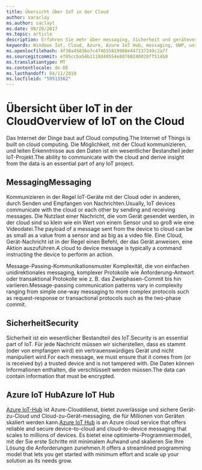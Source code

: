 ```yaml
---
title: Übersicht über IoT in der Cloud
author: saraclay
ms.author: saclayt
ms.date: 08/28/2017
ms.topic: article
description: Erfahren Sie mehr über messaging, Sicherheit und geräteverwaltung, mit der Cloud mithilfe von Azure IoT.
keywords: Windows Iot, Cloud, Azure, Azure IoT Hub, messaging, UWP, universelle Windows-Plattform
ms.openlocfilehash: 4f38a45836e7c474655819988e447137249c2a7f
ms.sourcegitcommit: ef85ccba54b1118d49554e88768240020ff514b0
ms.translationtype: MT
ms.contentlocale: de-DE
ms.lasthandoff: 04/11/2019
ms.locfileid: "59513562"
---
```

# <a name="overview-of-iot-on-the-cloud"></a><span data-ttu-id="96356-104">Übersicht über IoT in der Cloud</span><span class="sxs-lookup"><span data-stu-id="96356-104">Overview of IoT on the Cloud</span></span>

<span data-ttu-id="96356-105">Das Internet der Dinge baut auf Cloud computing.</span><span class="sxs-lookup"><span data-stu-id="96356-105">The Internet of Things is built on cloud computing.</span></span> <span data-ttu-id="96356-106">Die Möglichkeit, mit der Cloud kommunizieren, und leiten Erkenntnisse aus den Daten ist ein wesentlicher Bestandteil jeder IoT-Projekt.</span><span class="sxs-lookup"><span data-stu-id="96356-106">The ability to communicate with the cloud and derive insight from the data is an essential part of any IoT project.</span></span>

## <a name="messaging"></a><span data-ttu-id="96356-107">Messaging</span><span class="sxs-lookup"><span data-stu-id="96356-107">Messaging</span></span>

<span data-ttu-id="96356-108">Kommunizieren in der Regel IoT-Geräte mit der Cloud oder in anderen, durch Senden und Empfangen von Nachrichten.</span><span class="sxs-lookup"><span data-stu-id="96356-108">Usually, IoT devices communicate with the cloud or each other by sending and receiving messages.</span></span> <span data-ttu-id="96356-109">Die Nutzlast einer Nachricht, die vom Gerät gesendet werden, in der cloud sind so klein wie ein Wert von einem Sensor und so groß wie eine Videodatei.</span><span class="sxs-lookup"><span data-stu-id="96356-109">The payload of a message sent from the device to cloud can be as small as a value from a sensor and as big as a video file.</span></span> <span data-ttu-id="96356-110">Eine Cloud, Gerät-Nachricht ist in der Regel einen Befehl, der das Gerät anweisen, eine Aktion auszuführen.</span><span class="sxs-lookup"><span data-stu-id="96356-110">A cloud to device message is typically a command instructing the device to perform an action.</span></span>


<span data-ttu-id="96356-111">Message-Passing-Kommunikationsmuster Komplexität, die von einfachen unidirektionales messaging, komplexer Protokolle wie Anforderung-Antwort oder transaktional Protokolle wie z. B. das Zweiphasen-Commit bis hin variieren.</span><span class="sxs-lookup"><span data-stu-id="96356-111">Message-passing communication patterns vary in complexity ranging from simple one-way messaging to more complex protocols such as request-response or transactional protocols such as the two-phase commit.</span></span>

## <a name="security"></a><span data-ttu-id="96356-112">Sicherheit</span><span class="sxs-lookup"><span data-stu-id="96356-112">Security</span></span>

<span data-ttu-id="96356-113">Sicherheit ist ein wesentlicher Bestandteil des IoT.</span><span class="sxs-lookup"><span data-stu-id="96356-113">Security is an essential part of IoT.</span></span> <span data-ttu-id="96356-114">Für jede Nachricht müssen wir sicherstellen, dass es stammt (oder von empfangen wird) ein vertrauenswürdiges Gerät und nicht manipuliert wird.</span><span class="sxs-lookup"><span data-stu-id="96356-114">For each message, we must ensure that it comes from (or is received by) a trusted device and is not tampered with.</span></span> <span data-ttu-id="96356-115">Die Daten können Informationen enthalten, die verschlüsselt werden müssen.</span><span class="sxs-lookup"><span data-stu-id="96356-115">The data can contain information that must be encrypted.</span></span>

## <a name="azure-iot-hub"></a><span data-ttu-id="96356-116">Azure IoT Hub</span><span class="sxs-lookup"><span data-stu-id="96356-116">Azure IoT Hub</span></span>

<span data-ttu-id="96356-117">[Azure IoT-Hub](https://azure.microsoft.com/services/iot-hub/) ist Azure-Clouddienst, bietet zuverlässige und sichere Gerät-zu-Cloud und Cloud-zu-Gerät-messaging, die für Millionen von Geräten skaliert werden kann.</span><span class="sxs-lookup"><span data-stu-id="96356-117">[Azure IoT Hub](https://azure.microsoft.com/services/iot-hub/) is an Azure cloud service that offers reliable and secure device-to-cloud and cloud-to-device messaging that scales to millions of devices.</span></span> <span data-ttu-id="96356-118">Es bietet eine optimierte-Programmiermodell, mit der Sie erste Schritte mit minimalem Aufwand und skalieren Sie Ihre Lösung die Anforderungen zunehmen.</span><span class="sxs-lookup"><span data-stu-id="96356-118">It offers a streamlined programming model that lets you get started with minimum effort and scale up your solution as its needs grow.</span></span>

